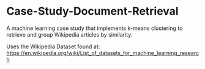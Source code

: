 # Case-Study-Document-Retrieval
A machine learning case study that implements k-means clustering to retrieve and group Wikipedia articles by similarity.

Uses the Wikipedia Dataset found at: https://en.wikipedia.org/wiki/List_of_datasets_for_machine_learning_research
